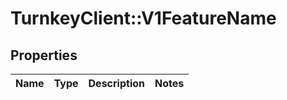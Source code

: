 # TurnkeyClient::V1FeatureName

## Properties
Name | Type | Description | Notes
------------ | ------------- | ------------- | -------------

